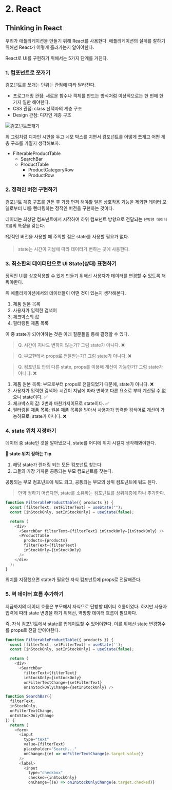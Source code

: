 # 2. React

## Thinking in React

우리가 애플리케이션을 만들기 위해 React를 사용한다. 애플리케이션의 설계를 잘하기 위해선 React가 어떻게 흘러가는지 알아야한다.

React로 UI를 구현하기 위해서는 5가지 단계를 거친다.

### 1. 컴포넌트로 쪼개기

컴포넌트를 쪼개는 단위는 관점에 따라 달라진다.

- 프로그래밍 관점: 새로운 함수나 객체를 만드는 방식처럼 이상적으로는 한 번에 한 가지 일만 해야한다.
- CSS 관점: class 선택자의 계층 구조
- Design 관점: 디자인 계층 구조

![컴포넌트쪼개기](https://ko.react.dev/images/docs/s_thinking-in-react_ui_outline.png)

위 그림처럼 디자인 시안을 두고 네모 박스를 치면서 컴포넌트를 어떻게 쪼개고 어떤 계층 구조를 가질지 생각해보자.

- FilterableProductTable
  - SearchBar
  - ProductTable
    - ProductCategoryRow
    - ProductRow

### 2. 정적인 버전 구현하기

컴포넌트 계층 구조를 만든 후 가장 먼저 해야할 일은 상호작용 기능을 제외한 데이터 모델로부터 UI를 렌더링하는 정적인 버전을 구현하는 것이다.

데이터는 최상단 컴포넌트에서 시작하여 하위 컴포넌트 방향으로 전달되는 `단방향 데이터 흐름`의 특징을 갖는다.

❗️정적인 버전을 사용할 때 주의할 점은 state를 사용할 필요가 없다.

> state는 시간이 지남에 따라 데이터가 변하는 곳에 사용한다.

### 3. 최소한의 데이터만으로 UI State(상태) 표현하기

정적인 UI를 상호작용할 수 있게 만들기 위해선 사용자가 데이터를 변경할 수 있도록 해줘야한다.

위 애플리케이션에서의 데이터들이 어떤 것이 있는지 생각해본다.

1. 제품 원본 목록
2. 사용자가 입력한 검색어
3. 체크박스의 값
4. 필터링된 제품 목록

이 중 state가 되어야하는 것은 아래 질문들을 통해 결정할 수 있다.

> Q. 시간이 지나도 변하지 않는가? 그럼 state가 아니다. ❌

> Q. 부모한테서 props로 전달받는가? 그럼 state가 아니다. ❌

> Q. 컴포넌트 안의 다른 state, props를 이용해 계산이 가능한가? 그럼 state가 아니다. ❌

1. 제품 원본 목록: 부모로부터 props로 전달되었기 때문에, state가 아니다. ❌
2. 사용자가 입력한 검색어: 시간이 지남에 따라 변하고 다른 요소로 부터 계산될 수 없으니 state이다. ✅
3. 체크박스의 값: 2번과 마찬가지이므로 state이다. ✅
4. 필터링된 제품 목록: 원본 제품 목록을 받아서 사용자가 입력한 검색어로 계산이 가능하므로, state가 아니다. ❌

### 4. state 위치 지정하기

데이터 중 state인 것을 알아냈으니, state를 어디에 위치 시킬지 생각해봐야한다.

**🔑 state 위치 정하는 Tip**

1. 해당 state가 렌더링 되는 모든 컴포넌트 찾는다.
2. 그들의 가장 가까운 공통되는 부모 컴포넌트를 찾는다.

공통되는 부모 컴포넌트에 둬도 되고, 공통되는 부모의 상위 컴포넌트에 둬도 된다.

> 만약 정하기 어렵다면, state를 소유하는 컴포넌트를 상위계층에 하나 추가한다.

```js
function FilterableProductTable({ products }) {
  const [filterText, setFilterText] = useState("");
  const [inStockOnly, setInStockOnly] = useState(false);

  return (
    <div>
      <SearchBar filterText={filterText} inStockOnly={inStockOnly} />
      <ProductTable
        products={products}
        filterText={filterText}
        inStockOnly={inStockOnly}
      />
    </div>
  );
}
```

위치를 지정했으면 state가 필요한 자식 컴포넌트에 props로 전달해준다.

### 5. 역 데이터 흐름 추가하기

지금까지의 데이터 흐름은 부모에서 자식으로 단방향 데이터 흐름이었다. 하지만 사용자 입력에 따라 state 변경을 하기 위해선, 역방향 데이터 흐름이 필요하다.

즉, 자식 컴포넌트에서 state를 업데이트할 수 있어야한다. 이를 위해선 state 변경함수를 props로 전달 받아야한다.

```js
function FilterableProductTable({ products }) {
  const [filterText, setFilterText] = useState('');
  const [inStockOnly, setInStockOnly] = useState(false);

  return (
    <div>
      <SearchBar
        filterText={filterText}
        inStockOnly={inStockOnly}
        onFilterTextChange={setFilterText}
        onInStockOnlyChange={setInStockOnly} />
```

```js
function SearchBar({
  filterText,
  inStockOnly,
  onFilterTextChange,
  onInStockOnlyChange
}) {
  return (
    <form>
      <input
        type="text"
        value={filterText}
        placeholder="Search..."
        onChange={(e) => onFilterTextChange(e.target.value)}
      />
      <label>
        <input
          type="checkbox"
          checked={inStockOnly}
          onChange={(e) => onInStockOnlyChange(e.target.checked)}
```
